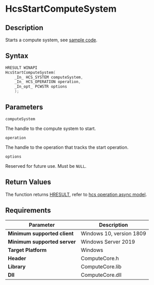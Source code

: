 # HcsStartComputeSystem

## Description

Starts a compute system, see [sample code](./tutorial.md).

## Syntax

```cpp
HRESULT WINAPI
HcsStartComputeSystem(
    _In_ HCS_SYSTEM computeSystem,
    _In_ HCS_OPERATION operation,
    _In_opt_ PCWSTR options
    );
```

## Parameters

`computeSystem`

The handle to the compute system to start.

`operation`

The handle to the operation that tracks the start operation.

`options`

Reserved for future use. Must be `NULL`.

## Return Values

The function returns [HRESULT](./HCSHResult.md), refer to [hcs operation async model](./../AsyncModel.md#HcsOperationResult).

## Requirements

|Parameter|Description|
|---|---|
| **Minimum supported client** | Windows 10, version 1809 |
| **Minimum supported server** | Windows Server 2019 |
| **Target Platform** | Windows |
| **Header** | ComputeCore.h |
| **Library** | ComputeCore.lib |
| **Dll** | ComputeCore.dll |
